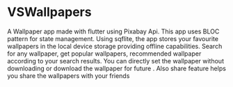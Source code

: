 # VSWallpapers

A Wallpaper app made with flutter using Pixabay Api. This app uses BLOC pattern for state management. Using sqflite, the app stores your favourite wallpapers in the local device storage providing offline capabilities.
Search for any wallpaper, get popular wallpapers, recommended wallpaper according to your search results.
You can directly set the wallpaper without downloading or download the wallpaper for future . Also share feature helps you share the wallpapers with your friends
